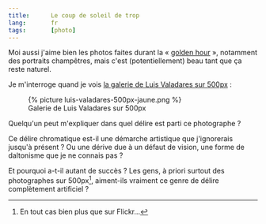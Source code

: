 ```yaml
---
title:      Le coup de soleil de trop
lang:       fr
tags:       [photo]
---
```


Moi aussi j'aime bien les photos faites durant la « [golden hour](http://phototrend.fr/2009/06/mp-36-the-golden-hours-les-meilleurs-moments-de-la-journee-pour-la-photo/) », notamment des portraits champêtres, mais c'est (potentiellement) beau tant que ça reste naturel.

Je m'interroge quand je vois [la galerie de Luis Valadares sur 500px](https://500px.com/LuisValadares) :

<figure>
  {% picture luis-valadares-500px-jaune.png %}
  <figcaption>
    Galerie de Luis Valadares sur 500px
  </figcaption>
</figure>

Quelqu'un peut m'expliquer dans quel délire est parti ce photographe ?

Ce délire chromatique est-il une démarche artistique que j'ignorerais jusqu'à présent ? Ou une dérive due à un défaut de vision, une forme de daltonisme que je ne connais pas ?

Et pourquoi a-t-il autant de succès ? Les gens, à priori surtout des photographes sur 500px[^1], aiment-ils vraiment ce genre de délire complètement artificiel ?

[^1]: En tout cas bien plus que sur Flickr…
